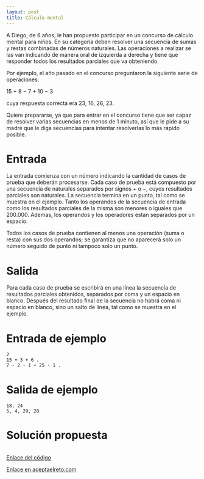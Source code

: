 ```yaml
---
layout: post
title: Cálculo mental
---
```


A Diego, de 6 años, le han propuesto participar en un concurso de cálculo mental para niños. En su categoría deben resolver una secuencia de sumas y restas combinadas de números naturales. Las operaciones a realizar se las van indicando de manera oral de izquierda a derecha y tiene que responder todos los resultados parciales que va obteniendo.

Por ejemplo, el año pasado en el concurso preguntaron la siguiente serie de operaciones:

15 + 8 − 7 + 10 − 3

cuya respuesta correcta era 23, 16, 26, 23.

Quiere prepararse, ya que para entrar en el concurso tiene que ser capaz de resolver varias secuencias en menos de 1 minuto, así que le pide a su madre que le diga secuencias para intentar resolverlas lo más rápido posible.

# Entrada

La entrada comienza con un número indicando la cantidad de casos de prueba que deberán procesarse. Cada caso de prueba está compuesto por una secuencia de naturales separados por signos + o −, cuyos resultados parciales son naturales. La secuencia termina en un punto, tal como se muestra en el ejemplo. Tanto los operandos de la secuencia de entrada como los resultados parciales de la misma son menores o iguales que 200.000. Ademas, los operandos y los operadores estan separados por un espacio.

Todos los casos de prueba contienen al menos una operación (suma o resta) con sus dos operandos; se garantiza que no aparecerá solo un número seguido de punto ni tampoco solo un punto.

# Salida

Para cada caso de prueba se escribirá en una línea la secuencia de resultados parciales obtenidos, separados por coma y un espacio en blanco. Después del resultado final de la secuencia no habrá coma ni espacio en blanco, sino un salto de línea, tal como se muestra en el ejemplo.

# Entrada de ejemplo

```
2
15 + 3 + 6 .
7 - 2 - 1 + 25 - 1 .
```

# Salida de ejemplo

```
18, 24
5, 4, 29, 28
```
# Solución propuesta

``` python

```

[Enlace del código](https://github.com/israelem/aceptaelreto/blob/master/codes/2018-03-05-calculo.py)

[Enlace en aceptaelreto.com](https://www.aceptaelreto.com/problem/statement.php?id=309)
